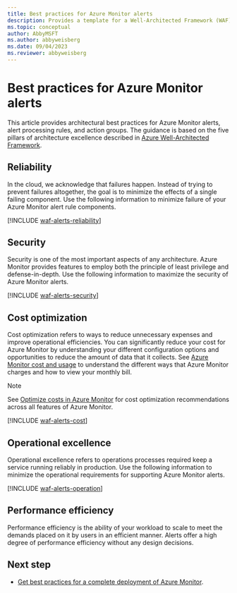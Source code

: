 ```yaml
---
title: Best practices for Azure Monitor alerts
description: Provides a template for a Well-Architected Framework (WAF) article specific to Azure Monitor alerts.
ms.topic: conceptual
author: AbbyMSFT
ms.author: abbyweisberg
ms.date: 09/04/2023
ms.reviewer: abbyweisberg
---
```


# Best practices for Azure Monitor alerts
This article provides architectural best practices for Azure Monitor alerts, alert processing rules, and action groups. The guidance is based on the five pillars of architecture excellence described in [Azure Well-Architected Framework](/azure/architecture/framework/).



## Reliability
In the cloud, we acknowledge that failures happen. Instead of trying to prevent failures altogether, the goal is to minimize the effects of a single failing component. Use the following information to minimize failure of your Azure Monitor alert rule components.

[!INCLUDE [waf-alerts-reliability](includes/waf-alerts-reliability.md)]


## Security
Security is one of the most important aspects of any architecture. Azure Monitor provides features to employ both the principle of least privilege and defense-in-depth. Use the following information to maximize the security of Azure Monitor alerts.

[!INCLUDE [waf-alerts-security](includes/waf-alerts-security.md)]


## Cost optimization
Cost optimization refers to ways to reduce unnecessary expenses and improve operational efficiencies. You can significantly reduce your cost for Azure Monitor by understanding your different configuration options and opportunities to reduce the amount of data that it collects. See [Azure Monitor cost and usage](usage-estimated-costs.md) to understand the different ways that Azure Monitor charges and how to view your monthly bill.

> [!NOTE]
> See [Optimize costs in Azure Monitor](best-practices-cost.md) for cost optimization recommendations across all features of Azure Monitor.

[!INCLUDE [waf-alerts-cost](includes/waf-alerts-cost.md)]


## Operational excellence
Operational excellence refers to operations processes required keep a service running reliably in production. Use the following information to minimize the operational requirements for supporting Azure Monitor alerts.

[!INCLUDE [waf-alerts-operation](includes/waf-alerts-operation.md)]


## Performance efficiency
Performance efficiency is the ability of your workload to scale to meet the demands placed on it by users in an efficient manner. 
Alerts offer a high degree of performance efficiency without any design decisions.

## Next step

- [Get best practices for a complete deployment of Azure Monitor](best-practices.md).
